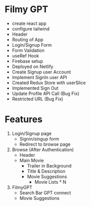 # Filmy GPT
- create react app
- configure tailwind
- Header
- Routing of App
- Login/Signup Form
- Form Validation
- useRef Hook
- Firebase setup
- Deployed on Netlify
- Create Signup user Account
- Implement SignIn user API
- Created Redux Store with userSlice 
- Implemented Sign Out
- Update Profile API Call (Bug Fix)
- Restricted URL (Bug Fix)

# Features
1) Login/Signup page
   - Signin/singup form
   - Redirect to browse page
2) Browse (After Authentication)
   - Header
   - Main Movie
      - Trailer in Background
      - Title & Description
      - Movie Suggestions
         - Movie Lists * N
3) FilmyGPT
   - Search Bar GPT connect
   - Movie Suggestions
